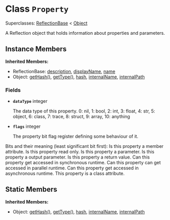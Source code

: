 # Class <code>Property</code>

Superclasses: <a href="ReflectionBase.md">ReflectionBase</a> < <a href="Object.md">Object</a>

A Reflection object that holds information about properties and parameters.
## Instance Members
<b>Inherited Members:</b>
- ReflectionBase: <a href="ReflectionBase.md#description">description</a>, <a href="ReflectionBase.md#displayName">displayName</a>, <a href="ReflectionBase.md#name">name</a>
- Object: <a href="Object.md#getHash">getHash()</a>, <a href="Object.md#getType">getType()</a>, <a href="Object.md#hash">hash</a>, <a href="Object.md#internalName">internalName</a>, <a href="Object.md#internalPath">internalPath</a>
### Fields
- <code><b>dataType</b></code> integer

  The data type of this property.
0: nil, 1: bool, 2: int, 3: float, 4: str, 5: object, 6: class, 7: trace, 8: struct, 9: array, 10: anything
- <code><b>flags</b></code> integer

  The property bit flag register defining some behaviour of it.

Bits and their meaning (least significant bit first):
Is this property a member attribute.
Is this property read only.
Is this property a parameter.
Is this property a output parameter.
Is this property a return value.
Can this property get accessed in synchronous runtime.
Can this property can get accessed in parallel runtime.
Can this property get accessed in asynchronous runtime.
This property is a class attribute.
## Static Members
<b>Inherited Members:</b>
- Object: <a href="Object.md#getHash">getHash()</a>, <a href="Object.md#getType">getType()</a>, <a href="Object.md#hash">hash</a>, <a href="Object.md#internalName">internalName</a>, <a href="Object.md#internalPath">internalPath</a>